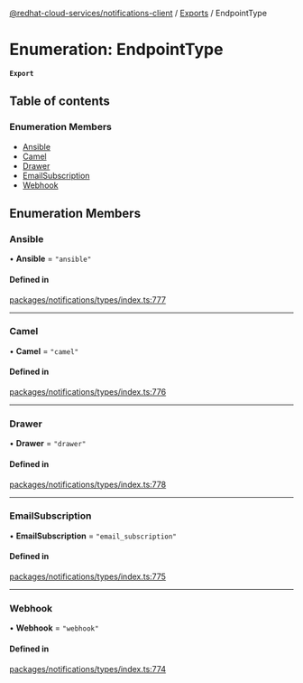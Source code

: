 [@redhat-cloud-services/notifications-client](../README.md) / [Exports](../modules.md) / EndpointType

# Enumeration: EndpointType

**`Export`**

## Table of contents

### Enumeration Members

- [Ansible](EndpointType.md#ansible)
- [Camel](EndpointType.md#camel)
- [Drawer](EndpointType.md#drawer)
- [EmailSubscription](EndpointType.md#emailsubscription)
- [Webhook](EndpointType.md#webhook)

## Enumeration Members

### Ansible

• **Ansible** = ``"ansible"``

#### Defined in

[packages/notifications/types/index.ts:777](https://github.com/mkholjuraev/javascript-clients/blob/master/packages/notifications/types/index.ts#L777)

___

### Camel

• **Camel** = ``"camel"``

#### Defined in

[packages/notifications/types/index.ts:776](https://github.com/mkholjuraev/javascript-clients/blob/master/packages/notifications/types/index.ts#L776)

___

### Drawer

• **Drawer** = ``"drawer"``

#### Defined in

[packages/notifications/types/index.ts:778](https://github.com/mkholjuraev/javascript-clients/blob/master/packages/notifications/types/index.ts#L778)

___

### EmailSubscription

• **EmailSubscription** = ``"email_subscription"``

#### Defined in

[packages/notifications/types/index.ts:775](https://github.com/mkholjuraev/javascript-clients/blob/master/packages/notifications/types/index.ts#L775)

___

### Webhook

• **Webhook** = ``"webhook"``

#### Defined in

[packages/notifications/types/index.ts:774](https://github.com/mkholjuraev/javascript-clients/blob/master/packages/notifications/types/index.ts#L774)
